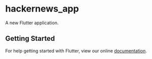 # hackernews_app

A new Flutter application.

## Getting Started

For help getting started with Flutter, view our online
[documentation](https://flutter.io/).
